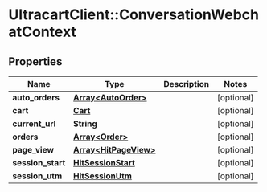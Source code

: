 # UltracartClient::ConversationWebchatContext

## Properties
Name | Type | Description | Notes
------------ | ------------- | ------------- | -------------
**auto_orders** | [**Array&lt;AutoOrder&gt;**](AutoOrder.md) |  | [optional] 
**cart** | [**Cart**](Cart.md) |  | [optional] 
**current_url** | **String** |  | [optional] 
**orders** | [**Array&lt;Order&gt;**](Order.md) |  | [optional] 
**page_view** | [**Array&lt;HitPageView&gt;**](HitPageView.md) |  | [optional] 
**session_start** | [**HitSessionStart**](HitSessionStart.md) |  | [optional] 
**session_utm** | [**HitSessionUtm**](HitSessionUtm.md) |  | [optional] 



